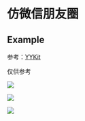 # 仿微信朋友圈

## Example

参考：[YYKit](https://github.com/ibireme/YYKit)

仅供参考

![](https://gitee.com/zhangxmsy/MaterialResources/blob/main/仿微信朋友圈演绎1.gif)

![](https://gitee.com/zhangxmsy/MaterialResources/blob/main/仿微信朋友圈演绎2.gif)

![](https://gitee.com/zhangxmsy/MaterialResources/blob/main/仿微信朋友圈演绎3.gif)
